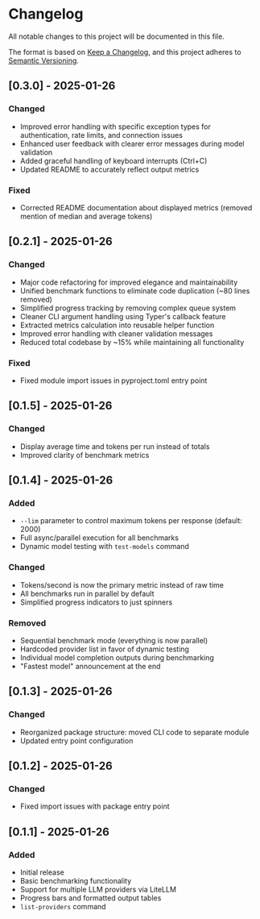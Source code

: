 # Changelog

All notable changes to this project will be documented in this file.

The format is based on [Keep a Changelog](https://keepachangelog.com/en/1.0.0/),
and this project adheres to [Semantic Versioning](https://semver.org/spec/v2.0.0.html).

## [0.3.0] - 2025-01-26

### Changed
- Improved error handling with specific exception types for authentication, rate limits, and connection issues
- Enhanced user feedback with clearer error messages during model validation
- Added graceful handling of keyboard interrupts (Ctrl+C)
- Updated README to accurately reflect output metrics

### Fixed
- Corrected README documentation about displayed metrics (removed mention of median and average tokens)

## [0.2.1] - 2025-01-26

### Changed
- Major code refactoring for improved elegance and maintainability
- Unified benchmark functions to eliminate code duplication (~80 lines removed)
- Simplified progress tracking by removing complex queue system
- Cleaner CLI argument handling using Typer's callback feature
- Extracted metrics calculation into reusable helper function
- Improved error handling with cleaner validation messages
- Reduced total codebase by ~15% while maintaining all functionality

### Fixed
- Fixed module import issues in pyproject.toml entry point

## [0.1.5] - 2025-01-26

### Changed
- Display average time and tokens per run instead of totals
- Improved clarity of benchmark metrics

## [0.1.4] - 2025-01-26

### Added
- `--lim` parameter to control maximum tokens per response (default: 2000)
- Full async/parallel execution for all benchmarks
- Dynamic model testing with `test-models` command

### Changed
- Tokens/second is now the primary metric instead of raw time
- All benchmarks run in parallel by default
- Simplified progress indicators to just spinners

### Removed
- Sequential benchmark mode (everything is now parallel)
- Hardcoded provider list in favor of dynamic testing
- Individual model completion outputs during benchmarking
- "Fastest model" announcement at the end

## [0.1.3] - 2025-01-26

### Changed
- Reorganized package structure: moved CLI code to separate module
- Updated entry point configuration

## [0.1.2] - 2025-01-26

### Changed
- Fixed import issues with package entry point

## [0.1.1] - 2025-01-26

### Added
- Initial release
- Basic benchmarking functionality
- Support for multiple LLM providers via LiteLLM
- Progress bars and formatted output tables
- `list-providers` command